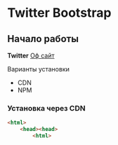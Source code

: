 # Twitter Bootstrap

## Начало работы
**Twitter**  [Оф сайт](https://getbootstrap.com)

Варианты установки
* CDN
* NPM
### Установка через CDN
~~~html
<html>
    <head><head>
        <html>
~~~
